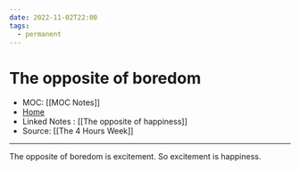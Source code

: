 ```yaml
---
date: 2022-11-02T22:00
tags:
  - permanent
---
```

# The opposite of boredom
- MOC: [[MOC Notes]]
- [Home](https://misudashi.ga/)
- Linked Notes : [[The opposite of happiness]]
- Source: [[The 4 Hours Week]]
----------
The opposite of boredom is excitement. So excitement is happiness.
